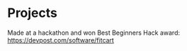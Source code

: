# Projects
Made at a hackathon and won Best Beginners Hack award: https://devpost.com/software/fitcart
